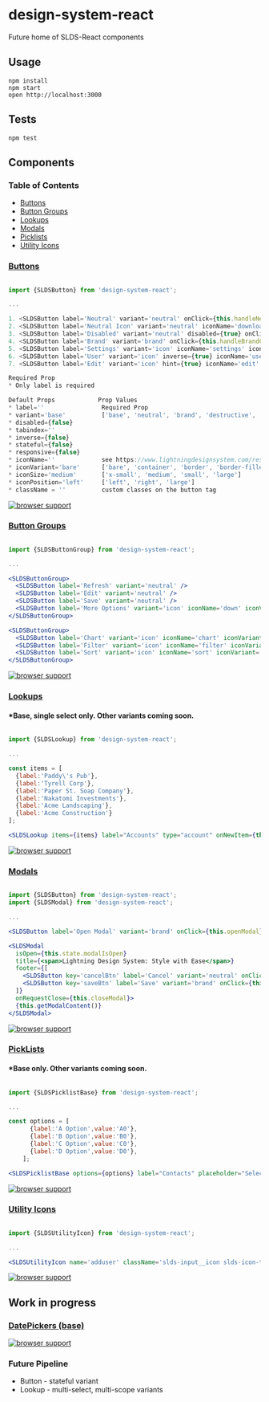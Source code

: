 design-system-react
=====================

Future home of SLDS-React components

## Usage

```
npm install
npm start
open http://localhost:3000
```

## Tests

```
npm test
```

## Components

### Table of Contents
* [Buttons](#buttons)
* [Button Groups](#button-groups)
* [Lookups](#lookups)
* [Modals](#modals)
* [Picklists](#picklists)
* [Utility Icons](#utility-icons)


### [Buttons](https://www.lightningdesignsystem.com/components/buttons)

```jsx

import {SLDSButton} from 'design-system-react';

...

1. <SLDSButton label='Neutral' variant='neutral' onClick={this.handleNeutralClick} />
2. <SLDSButton label='Neutral Icon' variant='neutral' iconName='download' iconSize='small' iconPosition='right' onClick={this.handleNeutralClick} />
3. <SLDSButton label='Disabled' variant='neutral' disabled={true} onClick={this.handleDisabledClick} />
4. <SLDSButton label='Brand' variant='brand' onClick={this.handleBrandClick} />
5. <SLDSButton label='Settings' variant='icon' iconName='settings' iconSize='large' onClick={this.handleIconClick} />
6. <SLDSButton label='User' variant='icon' inverse={true} iconName='user' iconSize='large' onClick={this.handleIconClick} />
7. <SLDSButton label='Edit' variant='icon' hint={true} iconName='edit' iconSize='large' onClick={this.handleIconClick} />

Required Prop
* Only label is required

Default Props            Prop Values
* label=''                Required Prop
* variant='base'          ['base', 'neutral', 'brand', 'destructive', 'icon'] Use icon if you want an icon only button
* disabled={false}
* tabindex=''
* inverse={false}
* stateful={false}
* responsive={false}
* iconName=''             see https://www.lightningdesignsystem.com/resources/icons#utility for names
* iconVariant='bare'      ['bare', 'container', 'border', 'border-filled', 'small', 'more']
* iconSize='medium'       ['x-small', 'medium', 'small', 'large']
* iconPosition='left'     ['left', 'right', 'large']
* className = ''          custom classes on the button tag

```

[![browser support](/readme-assets/SLDSButtons.png)](/readme-assets/SLDSButtons.png)


### [Button Groups](https://www.lightningdesignsystem.com/components/button-groups)

```jsx

import {SLDSButtonGroup} from 'design-system-react';

...

<SLDSButtonGroup>
  <SLDSButton label='Refresh' variant='neutral' />
  <SLDSButton label='Edit' variant='neutral' />
  <SLDSButton label='Save' variant='neutral' />
  <SLDSButton label='More Options' variant='icon' iconName='down' iconVariant='border-filled' />
</SLDSButtonGroup>

<SLDSButtonGroup>
  <SLDSButton label='Chart' variant='icon' iconName='chart' iconVariant='border'/>
  <SLDSButton label='Filter' variant='icon' iconName='filter' iconVariant='border'/>
  <SLDSButton label='Sort' variant='icon' iconName='sort' iconVariant='more'/>
</SLDSButtonGroup>

```

[![browser support](/readme-assets/SLDSButtonGroups.png)](/readme-assets/SLDSButtonGroups.png)


### [Lookups](https://www.lightningdesignsystem.com/components/lookups)
#### *Base, single select only. Other variants coming soon.

```jsx

import {SLDSLookup} from 'design-system-react';

...

const items = [
  {label:'Paddy\'s Pub'},
  {label:'Tyrell Corp'},
  {label:'Paper St. Soap Company'},
  {label:'Nakatomi Investments'},
  {label:'Acme Landscaping'},
  {label:'Acme Construction'}
];

<SLDSLookup items={items} label="Accounts" type="account" onNewItem={this.newItem} onSearchRecords={this.searchRecords} />

```

[![browser support](/readme-assets/SLDSLookups.gif)](/readme-assets/SLDSLookups.gif)


### [Modals](https://www.lightningdesignsystem.com/components/modals)

```jsx

import {SLDSButton} from 'design-system-react';
import {SLDSModal} from 'design-system-react';

...

<SLDSButton label='Open Modal' variant='brand' onClick={this.openModal} />

<SLDSModal
  isOpen={this.state.modalIsOpen}
  title={<span>Lightning Design System: Style with Ease</span>}
  footer={[
    <SLDSButton key='cancelBtn' label='Cancel' variant='neutral' onClick={this.closeModal} />,
    <SLDSButton key='saveBtn' label='Save' variant='brand' onClick={this.handleSubmitModal} />
  ]}
  onRequestClose={this.closeModal}>
  {this.getModalContent()}
</SLDSModal>

```

[![browser support](/readme-assets/SLDSModals.gif)](/readme-assets/SLDSModals.gif)


### [PickLists](http://www.lightningdesignsystem.com/components/picklists#base&role=regular&status=all)
#### *Base only. Other variants coming soon.

```jsx

import {SLDSPicklistBase} from 'design-system-react';

...

const options = [
      {label:'A Option',value:'A0'},
      {label:'B Option',value:'B0'},
      {label:'C Option',value:'C0'},
      {label:'D Option',value:'D0'},
    ];

<SLDSPicklistBase options={options} label="Contacts" placeholder="Select a contact"/>

```

[![browser support](/readme-assets/SLDSPicklistBase.gif)](/readme-assets/SLDSPicklistBase.gif)


### [Utility Icons](https://www.lightningdesignsystem.com/resources/icons#utility)

```jsx

import {SLDSUtilityIcon} from 'design-system-react';

...

<SLDSUtilityIcon name='adduser' className='slds-input__icon slds-icon-text-default'/>

```

[![browser support](/readme-assets/SLDSUtilityIcons.png)](/readme-assets/SLDSUtilityIcons.png)


## Work in progress

### [DatePickers (base)](http://www.lightningdesignsystem.com/components/datepickers#base)

[![browser support](/readme-assets/SLDSDatePickerBase.gif)](/readme-assets/SLDSDatePickerBase.gif)


### Future Pipeline
* Button - stateful variant
* Lookup - multi-select, multi-scope variants

